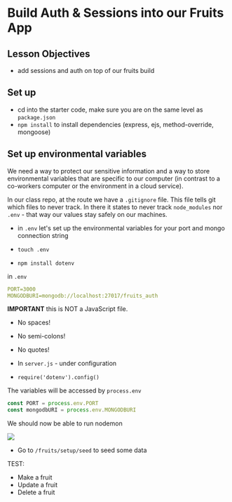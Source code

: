 # Build Auth & Sessions into our Fruits App

## Lesson Objectives

- add sessions and auth on top of our fruits build

## Set up

- cd into the starter code, make sure you are on the same level as `package.json`
- `npm install` to install dependencies (express, ejs, method-override, mongoose)

## Set up environmental variables

We need a way to protect our sensitive information and a way to store environmental variables that are specific to our computer (in contrast to a co-workers computer or the environment in a cloud service).

In our class repo, at the route we have a `.gitignore` file. This file tells git which files to never track. In there it states to never track `node_modules` nor `.env` - that way our values stay safely on our machines.

- in `.env` let's set up the environmental variables for your port and mongo connection string

- `touch .env`
- `npm install dotenv`

in `.env`

```yml
PORT=3000
MONGODBURI=mongodb://localhost:27017/fruits_auth
```

**IMPORTANT** this is NOT a JavaScript file.

- No spaces!
- No semi-colons!
- No quotes!

- In `server.js` - under configuration
- `require('dotenv').config()`

The variables will be accessed by `process.env`

```js
const PORT = process.env.PORT
const mongodbURI = process.env.MONGODBURI
```

We should now be able to run nodemon

![](https://i.imgur.com/GAwB5h5.png)

- Go to `/fruits/setup/seed` to seed some data

TEST:

- Make a fruit
- Update a fruit
- Delete a fruit
